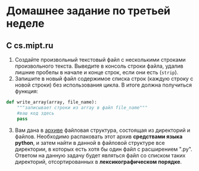 # Домашнее задание по третьей неделе
## С cs.mipt.ru
1. Создайте произвольный текстовый файл с несколькими строками произвольного текста.
Выведите в консоль строки файла, удалив лишние пробелы в начале и конце строк, если они есть (`strip`).
2. Запишите в новый файл содержимое списка строк (каждую строку с новой строки) без использования цикла.
В итоге должна получиться функция:
```python
def write_array(array, file_name):
    """записывает строки из array в файл file_name"""
    #ваш код здесь
    pass
```
3. Вам дана в [архиве](http://cs.mipt.ru/advanced_python/extra/lab3/main.zip) файловая структура, состоящая из директорий и файлов.
Необходимо распаковать этот архив **средствами языка python**, и затем найти в данной в файловой структуре все директории, в которых есть хотя бы один файл с расширением ".py".
Ответом на данную задачу будет являться файл со списком таких директорий, отсортированных в **лексикографическом порядке**.
